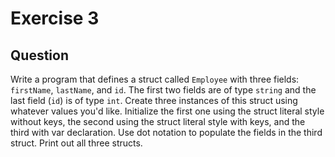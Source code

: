 # Exercise 3

## Question
Write a program that defines a struct called `Employee` with three fields: `firstName`, `lastName`, and `id`. The first two fields are of type `string` and the last field (`id`) is of type `int`. Create three instances of this struct using whatever values you'd like. Initialize the first one using the struct literal style without keys, the second using the struct literal style with keys, and the third with var declaration. Use dot notation to populate the fields in the third struct. Print out all three structs.